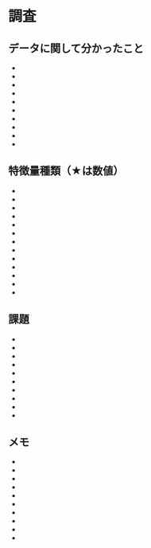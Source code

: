 # 調査

## データに関して分かったこと
- 
- 
- 
- 
- 
- 
- 
-
- 
- 

## 特徴量種類（★は数値）
- 
- 
- 
- 
- 
- 
- 
- 
- 
- 
- 
- 
- 


## 課題
- 
- 
- 
- 
- 
- 
- 
- 
- 
- 

## メモ
- 
- 
- 
-
- 
- 
- 
- 
- 
- 
## 
## 
## 
## 



